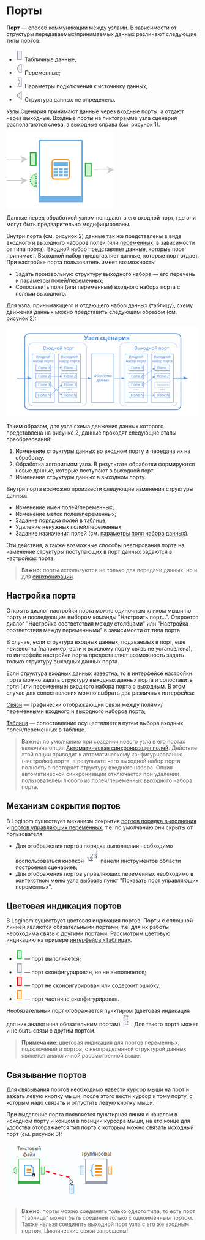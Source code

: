 # Порты

**Порт** — способ коммуникации между узлами. В зависимости от структуры передаваемых/принимаемых данных различают следующие типы портов:

* ![](../../media/app/icons/ports/input-table-inactive.svg) Табличные данные;
* ![](../../images/icons/ports/input_variable_inactive.svg) Переменные;
* ![](../../images/icons/ports/input_connection_inactive.svg) Параметры подключения к источнику данных;
* ![](../../media/app/icons/ports/input-model-inactive.svg) Структура данных не определена.

Узлы Сценария принимают данные через входные порты, а отдают через выходные. Входные порты на пиктограмме узла сценария располагаются слева, а выходные справа (см. рисунок 1).

![Узел сценария с двумя входными и одним выходным портом.](ports-1.png)

Данные перед обработкой узлом попадают в его входной порт, где они могут быть предварительно модифицированы.

Внутри порта (см. рисунок 2) данные так же представлены в виде входного и выходного наборов полей (или [переменных](../variables/README.md), в зависимости от типа порта). Входной набор представляет данные, которые порт принимает. Выходной набор представляет данные, которые порт отдает. При настройке порта пользователь имеет возможность:

* Задать произвольную структуру выходного набора — его перечень и параметры полей/переменных;
* Сопоставить поля (или переменные) входного набора порта с полями выходного.

Для узла, принимающего и отдающего набор данных (таблицу), схему движения данных можно представить следующим образом (см. рисунок 2):

![Схема движения данных для узла, принимающего и отдающего набор данных (таблицу).](ports-2.svg)

Таким образом, для узла схема движения данных которого представлена на рисунке 2, данные проходят следующие этапы преобразований:

1. Изменение структуры данных во входном порту и передача их на обработку.
1. Обработка алгоритмом узла. В результате обработки формируются новые данные, которые поступают в выходной порт.
1. Изменение структуры данных в выходном порту.

Внутри порта возможно произвести следующие изменения структуры данных:

* Изменение имен полей/переменных;
* Изменение меток полей/переменных;
* Задание порядка полей в таблице;
* Удаление ненужных полей/переменных;
* Задание назначения полей (см. [параметры поля набора данных](../../data/datasetfieldoptions.md)).

Эти действия, а также возможные способы реагирования порта на изменение структуры поступающих в порт данных задаются в настройках порта.

>**Важно:** порты используются не только для передачи данных, но и для [синхронизации](../ports/field-synchronization.md).

## Настройка порта

Открыть диалог настройки порта можно одиночным кликом мыши по порту и последующим выбором команды "Настроить порт…". Откроется диалог "Настройка соответствия между столбцами" или "Настройка соответствия между переменными" в зависимости от типа порта.

В случае, если структура входных данных, подаваемых в порт, еще неизвестна (например, если к входному порту связь не установлена), то интерфейс настройки порта предоставляет возможность задать только структуру выходных данных порта.

Если структура входных данных известна, то в интерфейсе настройки порта можно задать структуру выходных данных порта и сопоставить поля (или переменные) входного набора порта с выходным. В этом случае для сопоставления можно выбрать два различных интерфейса:

[Связи](../ports/interface-relations.md) — графически отображающий связи между полями/переменными входного и выходного наборов порта;

[Таблица](../ports/interface-table.md) — сопоставление осуществляется путем выбора входных полей/переменных в таблице.

>**Важно:** по умолчанию при создании нового узла в его портах включена опция [Автоматическая синхронизация полей](../ports/field-synchronization.md). Действие этой опции приводит к автоматическому конфигурированию (настройке) порта, в результате чего выходной набор порта полностью повторяет структуру входного набора. Опция автоматической синхронизации отключается при удалении пользователем любого из полей/переменных выходного набора порта.

## Механизм сокрытия портов

В Loginom существует механизм сокрытия [портов порядка выполнения](../ports/service-ports.md) и [портов управляющих переменных](../variables/control-variables.md), т.е. по умолчанию они скрыты от пользователя:

* Для отображения портов порядка выполнения необходимо воспользоваться кнопкой ![](../../media/app/icons/toolbar-18/toolbar-18-62.svg)
панели инструментов области построения сценариев;
* Для отображения портов управляющих переменных необходимо в контекстном меню узла выбрать пункт "Показать порт управляющих переменных".

## Цветовая индикация портов

В Loginom существует цветовая индикация портов. Порты с сплошной линией являются обязательными портами, т.е. для их работы необходима связь с другими портами. Рассмотрим цветовую индикацию на примере [интерфейса «Таблица»](./interface-table.md).

* ![](../../media/app/icons/ports/input-table-active.svg) — порт выполняется;
* ![](../../media/app/icons/ports/input-table-inactive.svg) — порт сконфигурирован, но не выполняется;
* ![](../../media/app/icons/ports/input-table-error.svg) — порт не сконфигурирован или содержит ошибку;
* ![](../../media/app/icons/ports/input-table-warning.svg) — порт частично сконфигурирован.

Необязательный порт отображается пунктиром (цветовая индикация для них аналогична обязательным портам)
![](../../media/app/icons/ports/optiona-output-table-inactive.svg)
. Для такого порта может и не быть связи с другим портом.

>**Примечание**: цветовая индикация для портов переменных, подключений и портов, с неопределенной структурой данных является аналогичной рассмотренной выше.

## Связывание портов

Для связывания портов необходимо навести курсор мыши на порт и зажать левую кнопку мыши, после этого вести курсор к тому порту, с которым надо связать и отпустить левую кнопку мыши.

При выделение порта появляется пунктирная линия с началом в исходном порту и концом в позиции курсора мыши, на его конце для удобства отображается тип порта с которым можно связать исходный порт (см. рисунок 3):

![Соединение портов.](ports-3.png)

>**Важно**: порты можно соединять только одного типа, то есть порт "Таблица" может быть соединен только с одноименным портом. Также нельзя соединять выходной порт узла с его же входным портом. Циклические связи запрещены!